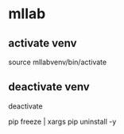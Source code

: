 # mllab

## activate venv
source mllabvenv/bin/activate
## deactivate venv
deactivate


pip freeze | xargs pip uninstall -y
